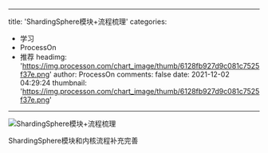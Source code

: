 
---
title: 'ShardingSphere模块+流程梳理'
categories: 
 - 学习
 - ProcessOn
 - 推荐
headimg: 'https://img.processon.com/chart_image/thumb/6128fb927d9c081c7525f37e.png'
author: ProcessOn
comments: false
date: 2021-12-02 04:29:24
thumbnail: 'https://img.processon.com/chart_image/thumb/6128fb927d9c081c7525f37e.png'
---

<div>   
<img class="thumb" alt="ShardingSphere模块+流程梳理" src="https://img.processon.com/chart_image/thumb/6128fb927d9c081c7525f37e.png" referrerpolicy="no-referrer">
<p>ShardingSphere模块和内核流程补充完善</p>  
</div>
            